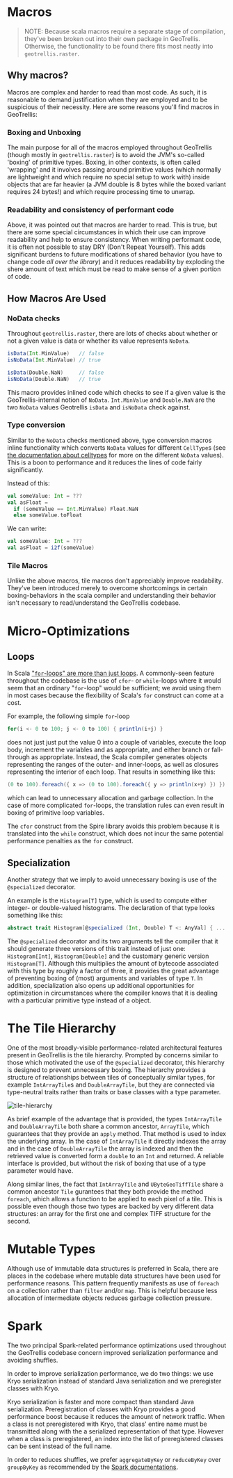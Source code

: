 # Macros #

> NOTE: Because scala macros require a separate stage of compilation, they've
> been broken out into their own package in GeoTrellis. Otherwise, the
> functionality to be found there fits most neatly into
> `geotrellis.raster`.

## Why macros? ##

Macros are complex and harder to read than most code. As such, it is
reasonable to demand justification when they are employed and to be
suspicious of their necessity. Here are some reasons you'll find macros
in GeoTrellis:

### Boxing and Unboxing ###

The main purpose for all of the macros employed throughout GeoTrellis
(though mostly in `geotrellis.raster`) is to avoid the JVM's so-called
'boxing' of primitive types. Boxing, in other contexts, is often called
'wrapping' and it involves passing around primitive values (which
normally are lightweight and which require no special setup to work
with) inside objects that are far heavier (a JVM double is 8 bytes while
the boxed variant requires 24 bytes!) and which require processing time
to unwrap.  

### Readability and consistency of performant code ###

Above, it was pointed out that macros are harder to read. This is true,
but there are some special circumstances in which their use can improve
readability and help to ensure consistency. When writing performant
code, it is often not possible to stay DRY (Don't Repeat Yourself). This
adds significant burdens to future modifications of shared behavior (you
have to change code *all over the library*) and it reduces readability
by exploding the shere amount of text which must be read to make sense
of a given portion of code.  


## How Macros Are Used ##

### NoData checks ###

Throughout `geotrellis.raster`, there are lots of checks about whether
or not a given value is data or whether its value represents `NoData`.  

```scala
isData(Int.MinValue)   // false
isNoData(Int.MinValue) // true

isData(Double.NaN)     // false
isNoData(Double.NaN)   // true
```

This macro provides inlined code which checks to see if a given value is
the GeoTrellis-internal notion of `NoData`. `Int.MinValue` and
`Double.NaN` are the two `NoData` values Geotrellis `isData` and
`isNoData` check against.  


### Type conversion ###

Similar to the `NoData` checks mentioned above, type conversion macros
inline functionality which converts `NoData` values for different
`CellType`s (see [the documentation about
celltypes](../raster/celltype.md) for more on the different `NoData`
values). This is a boon to performance and it reduces the lines of code
fairly significantly.  

Instead of this:

```scala
val someValue: Int = ???
val asFloat =
  if (someValue == Int.MinValue) Float.NaN
  else someValue.toFloat
```

We can write:
```scala
val someValue: Int = ???
val asFloat = i2f(someValue)
```

### Tile Macros ###

Unlike the above macros, tile macros don't appreciably improve
readability. They've been introduced merely to overcome shortcomings in
certain boxing-behaviors in the scala compiler and understanding their
behavior isn't necessary to read/understand the GeoTrellis codebase.

# Micro-Optimizations #

## Loops ##

In Scala ["`for`-loops" are more than just loops](http://docs.scala-lang.org/tutorials/FAQ/yield.html).
A commonly-seen feature throughout the codebase is the use of `cfor`- or `while`-loops where it would seem that an ordinary "`for`-loop" would be sufficient;
we avoid using them in most cases because the flexibility of Scala's `for` construct can come at a cost.

For example, the following simple `for`-loop

```scala
for(i <- 0 to 100; j <- 0 to 100) { println(i+j) }
```

does not just just put the value 0 into a couple of variables, execute the loop body, increment the variables and as appropriate, and either branch or fall-through as appropriate.
Instead, the Scala compiler generates objects representing the ranges of the outer- and inner-loops, as well as closures representing the interior of each loop.
That results in something like this:

```scala
(0 to 100).foreach({ x => (0 to 100).foreach({ y => println(x+y) }) })
```

which can lead to unnecessary allocation and garbage collection.
In the case of more complicated `for`-loops, the translation rules can even result in boxing of primitive loop variables.

The `cfor` construct from the Spire library avoids this problem because it is translated into the `while` construct,
which does not incur the same potential performance penalties as the `for` construct.

## Specialization ##

Another strategy that we imply to avoid unnecessary boxing is use of the `@specialized` decorator.

An example is the `Histogram[T]` type, which is used to compute either integer- or double-valued histograms.
The declaration of that type looks something like this:

```scala
abstract trait Histogram[@specialized (Int, Double) T <: AnyVal] { ... }
```

The `@specialized` decorator and its two arguments tell the compiler that it should generate three versions of this trait instead of just one:
`Histogram[Int]`, `Histogram[Double]` and the customary generic version `Histogram[T]`.
Although this multiplies the amount of bytecode associated with this type by roughly a factor of three,
it provides the great advantage of preventing boxing of (most) arguments and variables of type `T`.
In addition, specialization also opens up additional opportunities for optimization in circumstances where the compiler knows that it is dealing with a particular primitive type instead of a object.

# The Tile Hierarchy #

One of the most broadly-visible performance-related architectural features present in GeoTrellis is the tile hierarchy.
Prompted by concerns similar to those which motivated the use of the `@specialized` decorator, this hierarchy is designed to prevent unnecessary boxing.
The hierarchy provides a structure of relationships between tiles of conceptually similar types, for example `IntArrayTile`s and `DoubleArrayTile`,
but they are connected via type-neutral traits rather than traits or base classes with a type parameter.

![tile-hierarchy](https://cloud.githubusercontent.com/assets/229679/19823499/b370d568-9d1d-11e6-8112-4f30f98f0763.png)

As brief example of the advantage that is provided, the types `IntArrayTile` and `DoubleArrayTile` both share a common ancestor, `ArrayTile`, which guarantees that they provide an `apply` method.
That method is used to index the underlying array.
In the case of `IntArrayTile` it directly indexes the array and in the case of `DoubleArrayTile` the array is indexed and then the retrieved value is converted form a `double` to an `Int` and returned.
A reliable interface is provided, but without the risk of boxing that use of a type parameter would have.

Along similar lines, the fact that `IntArrayTile` and `UByteGeoTiffTile` share a common ancestor `Tile` gurantees that they both provide the method `foreach`, which allows a function to be applied to each pixel of a tile.
This is possible even though those two types are backed by very different data structures: an array for the first one and complex TIFF structure for the second.

# Mutable Types #

Although use of immutable data structures is preferred in Scala, there are places in the codebase where mutable data structures have been used for performance reasons.
This pattern frequently manifests as use of `foreach` on a collection rather than `filter` and/or `map`.
This is helpful because less allocation of intermediate objects reduces garbage collection pressure.

# Spark #

The two principal Spark-related performance optimizations used throughout the GeoTrellis codebase concern improved serialization performance and avoiding shuffles.

In order to improve serialization performance, we do two things:
we use Kryo serialization instead of standard Java serialization and
we preregister classes with Kryo.

Kryo serialization is faster and more compact than standard Java serialization.
Preregistration of classes with Kryo provides a good performance boost because it reduces the amount of network traffic.
When a class is not preregistered with Kryo, that class' entire name must be transmitted along with the a serialized representation of that type.
However when a class is preregistered, an index into the list of preregistered classes can be sent instead of the full name.

In order to reduces shuffles, we prefer `aggregateByKey` or `reduceByKey` over `groupByKey` as recommended by the [Spark documentations](http://spark.apache.org/docs/latest/programming-guide.html#transformations).
